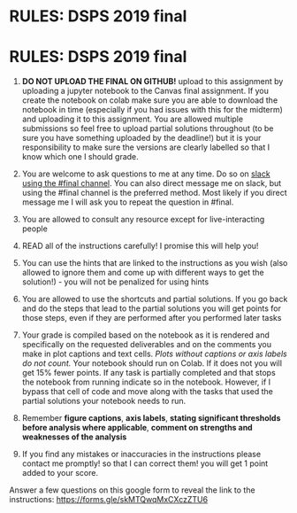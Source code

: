 # RULES: DSPS 2019 final
# RULES: DSPS 2019 final

1.  **DO NOT UPLOAD THE FINAL ON GITHUB!** upload to this assignment by uploading a jupyter notebook to the Canvas final assignment. If you create the notebook on colab make sure you are able to download the notebook in time (especially if you had issues with this for the midterm) and uploading it to this assignment. You are allowed multiple submissions so feel free to upload partial solutions throughout (to be sure you have something uploaded by the deadline!) but it is your responsibility to make sure the versions are clearly labelled so that I know which one I should grade.

2. You are welcome to ask questions to me at any time. Do so on [slack using the #final channel](https://dspsud2019.slack.com/archives/CPK314HLK). You can also direct message me on slack, but using the #final channel is the preferred method. Most likely if you direct message me I will ask you to repeat the question in #final.

3. You are allowed to consult any resource except for live-interacting people

4. READ all of the instructions carefully! I promise this will help you!

5. You can use the hints that are linked to the instructions as you wish (also allowed to ignore them and come up with different ways to get the solution!) - you will not be penalized for using hints

6. You are allowed to use the shortcuts and partial solutions. If you go back and do the steps that lead to the partial solutions you will get points for those steps, even if they are performed after you performed later tasks
 

7. Your grade is compiled based on the notebook as it is rendered and specifically on the requested deliverables and on the comments you make in plot captions and text cells. *Plots without captions or axis labels do not count.* Your notebook should run on Colab. If it does not you will get 15% fewer points. If any task is partially completed and that stops the notebook from running indicate so in the notebook. However, if I bypass that cell of code and move along with the tasks that used the partial solutions  your notebook needs to run.

8. Remember **figure captions**, **axis labels**, **stating significant thresholds before analysis where applicable**, **comment on strengths and weaknesses of the analysis**

9. If you find any mistakes or inaccuracies in the instructions please contact me promptly! so that I can correct them! you will get 1 point added to your score.

Answer a few questions on this google form to reveal the link to the instructions: https://forms.gle/skMTQwqMxCXczZTU6
